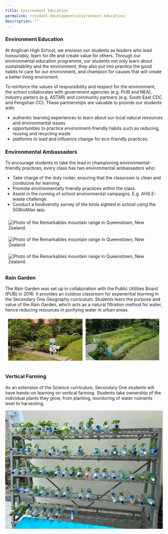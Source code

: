```yaml
---
title: Environment Education
permalink: /student-development/environment-education/
description: ""
---
```

### Environment Education
At Anglican High School, we envision our students as leaders who lead honourably, learn for life and create value for others. Through our environmental education programme, our students not only learn about sustainability and the environment, they also put into practice the good habits to care for our environment, and champion for causes that will create a better living enviroment.

To reinforce the values of responsibility and respect for the environment, the school collaborates with government agencies (e.g. PUB and NEA), industry parters (e.g. ASTAR) and community partners (e.g. South East CDC and Fengshan CC). These partnerships are valuable to provide our students with:  
- authentic learning experiences to learn about our local natural resources and environmental issues
- opportunities to practice environment-friendly habits such as reducing, reusing and recycling waste
- platforms to lead and influence change for eco-friendly practices.

### Environmental Ambassadors
To encourage students to take the lead in championing environmental-friendly practices, every class has two environmental ambassadors who:
- Take charge of the duty roster, ensuring that the classroom is clean and conducive for learning. 
- Promote environmentally friendly practices within the class. 
- Assist in the running of school environmental campaigns. E.g.  AHS E-waste challenge.  
- Conduct a biodiversity survey of the birds sighted in school using the SGBioAtlas app.

<!-- Codes by HTML.am -->

<!-- CSS Code -->
<style type="text/css">
img.GeneratedImage {
width:400px;height:500px;margin:10px;border-width:0px;border-color:#000000;border-style:solid;
}
</style>

<!-- HTML Code -->
<img class="GeneratedImage" alt="Photo of the Remarkables mountain range in Queenstown, New Zealand." src="https://anglicanhigh.moe.edu.sg/qql/slot/u373/Student_Development/Environment_Edu/Environmental_Ambassadors_01.jpg">

<!-- Codes by HTML.am -->

<!-- CSS Code -->
<style type="text/css">
img.GeneratedImage {
width:400px;height:500px;margin:10px;border-width:0px;border-color:#000000;border-style:solid;
}
</style>

<!-- HTML Code -->
<img class="GeneratedImage" alt="Photo of the Remarkables mountain range in Queenstown, New Zealand." src="https://anglicanhigh.moe.edu.sg/qql/slot/u373/Student_Development/Environment_Edu/Environmental_Ambassadors_03.jpg">

<!-- Codes by HTML.am -->

<!-- CSS Code -->
<style type="text/css">
img.GeneratedImage {
width:700px;height:500px;margin:10px;border-width:0px;border-color:#000000;border-style:solid;
}
</style>

<!-- HTML Code -->
<img class="GeneratedImage" alt="Photo of the Remarkables mountain range in Queenstown, New Zealand." src="https://anglicanhigh.moe.edu.sg/qql/slot/u373/Student_Development/Environment_Edu/E-waste_collection_01.jpg">


### Rain Garden
The Rain Garden was set up in collaboration with the Public Utilities Board (PUB) in 2016. It provides an outdoor classroom for experiential learning in the Secondary One Geography curriculum. Students learn the purpose and value of the Rain Garden, which acts as a natural filtration method for water, hence reducing resources in purifying water in urban areas.

![garden](/images/garden.png)

### Vertical Farming
As an extension of the Science curriculum, Secondary One students will have hands-on learning on vertical farming. Students take ownership of the individual plants they grow, from planting, monitoring of water nutrients level to harvesting.

![vf](/images/Vertical_farming_01.jpg)